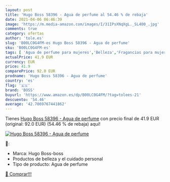 ```yaml
---
layout: post
title: 'Hugo Boss 58396 - Agua de perfume al 54.46 % de rebaja'
date: 2021-04-06 06:46:39
image: 'https://m.media-amazon.com/images/I/31IPsXNqXgL._SL400_.jpg'
comments: true
category: ofertas
author: 'tole.es'
slug: 'B00LC0G4FM-es Hugo Boss 58396 - Agua de perfume'
sku: 'B00LC0G4FM-es'
tags: [ 'Agua de perfume para mujeres','Belleza','Fragancias para mujeres','Perfumes y fragancias','agua','boss','de','perfume', ]
actualPrice: 41.9 EUR
currency: EUR
price: 41.9
comparePrice: 92.0 EUR
prodname: 'Hugo Boss 58396 - Agua de perfume'
country: 'es'
flag: '🇪🇸'
brand: 'BOSS'
buyurl: 'https://www.amazon.es/dp/B00LC0G4FM/?tag=tolees-21'
descuento: '54.46'
average: '42.7069767441862'
---
```


Tienes [Hugo Boss 58396 - Agua de perfume](https://www.amazon.es/dp/B00LC0G4FM/?tag=tolees-21) con precio final de  41.9 EUR (original: 92.0 EUR) (54.46 %  de rebaja) aqui!

[![Hugo Boss 58396 - Agua de perfume](https://m.media-amazon.com/images/I/31IPsXNqXgL._SL400_.jpg)](https://www.amazon.es/dp/B00LC0G4FM/?tag=tolees-21)

🔎:

- Marca: Hugo Boss-boss
- Productos de belleza y el cuidado personal
- Tipo de producto: Agua de perfume

[🛒 Comprar!!!](https://www.amazon.es/dp/B00LC0G4FM/?tag=tolees-21)
